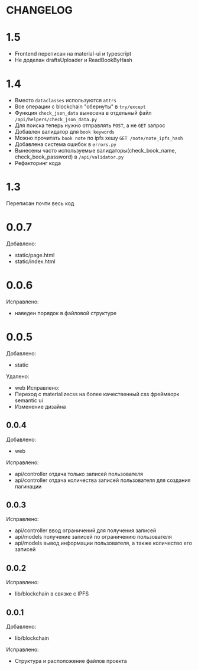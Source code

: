 # CHANGELOG

# 1.5

- Frontend переписан на material-ui и typescript
- Не доделан draftsUploader и ReadBookByHash

# 1.4

- Вместо `dataclasses` используются `attrs`
- Все операции с blockchain "обернуты" в `try/except`
- Функция `check_json_data` вынесена в отдельный файл `/api/helpers/check_json_data.py`
- Для поиска теперь нужно отправлять `POST`, а не `GET` запрос
- Добавлен валидатор для `book keywords`
- Можно прочитать `book note` по ipfs хешу `GET /note/note_ipfs_hash`
- Добавлена система ошибок в `errors.py`
- Вынесены часто используемые валидаторы(check_book_name, check_book_password) в `/api/validator.py`
- Рефакторинг кода

# 1.3

Переписан почти весь код

# 0.0.7

Добавлено:

- static/page.html
- static/index.html

# 0.0.6

Исправлено:

- наведен порядок в файловой структуре

# 0.0.5

Добавлено:

- static

Удалено:

- web
  Исправлено:
- Переход с materializecss на более качественный css фреймворк semantic ui
- Изменение дизайна

## 0.0.4

Добавлено:

- web

Исправлено:

- api/controller отдача только записей пользователя
- api/controller отдача количества записей пользователя для создания пагинации

## 0.0.3

Исправлено:

- api/controller ввод ограничений для получения записей
- api/models получение записей по ограничению пользователя
- api/models вывод информации пользователя, а также количество его записей

## 0.0.2

Исправлено:

- lib/blockchain в связке с IPFS

## 0.0.1

Добавлено:

- lib/blockchain

Исправлено:

- Структура и расположение файлов проекта
